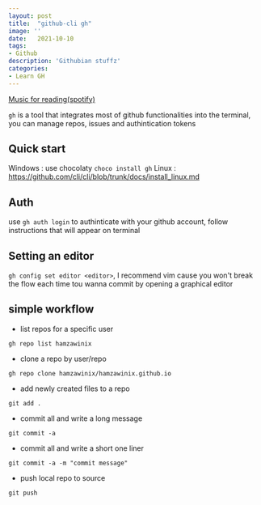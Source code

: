 ```yaml
---
layout: post
title:  "github-cli gh"
image: ''
date:   2021-10-10 
tags:
- Github
description: 'Githubian stuffz'
categories:
- Learn GH 
---
```


<p class="music-read"><a href="spotify:track:4DAZ8UYNpWVIV46aLkN2Qp">Music for reading(spotify)</a></p>


`gh` is a tool that integrates most of github functionalities into the terminal, you can manage repos, issues and authintication tokens

## Quick start 
Windows : use chocolaty `choco install gh`
Linux :  https://github.com/cli/cli/blob/trunk/docs/install_linux.md

## Auth 
use `gh auth login` to authinticate with your github account, follow instructions that will appear on terminal

## Setting an editor 
`gh config set editor <editor>`, I recommend vim cause you won't break the flow each time tou wanna commit by opening a graphical editor

## simple workflow
- list repos for a specific user

`gh repo list hamzawinix`

- clone a repo by user/repo

`gh repo clone hamzawinix/hamzawinix.github.io`

- add newly created files to a repo 

`git add .`

- commit all and write a long message

`git commit -a`

- commit all and write a short one liner

`git commit -a -m "commit message"`

- push local repo to source

`git push`
